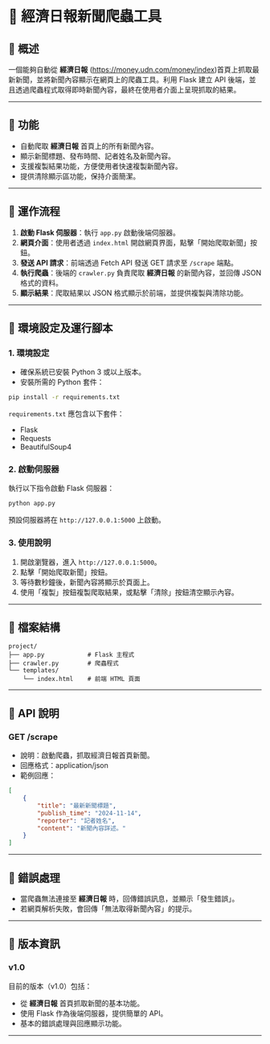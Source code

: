 # 📰 經濟日報新聞爬蟲工具

## 📌 概述

一個能夠自動從 **經濟日報** (https://money.udn.com/money/index)首頁上抓取最新新聞，並將新聞內容顯示在網頁上的爬蟲工具。利用 Flask 建立 API 後端，並且透過爬蟲程式取得即時新聞內容，最終在使用者介面上呈現抓取的結果。

---

## 📌 功能

- 自動爬取 **經濟日報** 首頁上的所有新聞內容。
- 顯示新聞標題、發布時間、記者姓名及新聞內容。
- 支援複製結果功能，方便使用者快速複製新聞內容。
- 提供清除顯示區功能，保持介面簡潔。

---

## 📌 運作流程

1. **啟動 Flask 伺服器**：執行 `app.py` 啟動後端伺服器。
2. **網頁介面**：使用者透過 `index.html` 開啟網頁界面，點擊「開始爬取新聞」按鈕。
3. **發送 API 請求**：前端透過 Fetch API 發送 GET 請求至 `/scrape` 端點。
4. **執行爬蟲**：後端的 `crawler.py` 負責爬取 **經濟日報** 的新聞內容，並回傳 JSON 格式的資料。
5. **顯示結果**：爬取結果以 JSON 格式顯示於前端，並提供複製與清除功能。

---

## 📌 環境設定及運行腳本

### 1. **環境設定**

* 確保系統已安裝 Python 3 或以上版本。
* 安裝所需的 Python 套件：

```bash
pip install -r requirements.txt
```

`requirements.txt` 應包含以下套件：

* Flask
* Requests
* BeautifulSoup4

### 2. 啟動伺服器
執行以下指令啟動 Flask 伺服器：

```bash
python app.py
```

預設伺服器將在 `http://127.0.0.1:5000` 上啟動。

### 3. 使用說明
1. 開啟瀏覽器，進入 `http://127.0.0.1:5000`。
2. 點擊「開始爬取新聞」按鈕。
3. 等待數秒鐘後，新聞內容將顯示於頁面上。
4. 使用「複製」按鈕複製爬取結果，或點擊「清除」按鈕清空顯示內容。

---

## 📌 檔案結構

```
project/
├── app.py            # Flask 主程式
├── crawler.py        # 爬蟲程式
└── templates/
    └── index.html    # 前端 HTML 頁面
```

---

## 📌 API 說明

### GET /scrape

* 說明：啟動爬蟲，抓取經濟日報首頁新聞。
* 回應格式：application/json
* 範例回應：
```json
[
    {
        "title": "最新新聞標題",
        "publish_time": "2024-11-14",
        "reporter": "記者姓名",
        "content": "新聞內容詳述。"
    }
]
```

---

## 📌 錯誤處理

* 當爬蟲無法連接至 **經濟日報** 時，回傳錯誤訊息，並顯示「發生錯誤」。
* 若網頁解析失敗，會回傳「無法取得新聞內容」的提示。

---

## 📌 版本資訊

### v1.0

目前的版本（v1.0）包括：

* 從 **經濟日報** 首頁抓取新聞的基本功能。
* 使用 Flask 作為後端伺服器，提供簡單的 API。
* 基本的錯誤處理與回應顯示功能。

---